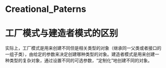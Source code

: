 # Creational_Paterns


# 工厂模式与建造者模式的区别

实际上，工厂模式是用来创建不同但是相关类型的对象（继承同一父类或者接口的一组子类），由给定的参数来决定创建哪种类型的对象。建造者模式是用来创建一种类型的复杂对象，通过设置不同的可选参数，“定制化”地创建不同的对象。